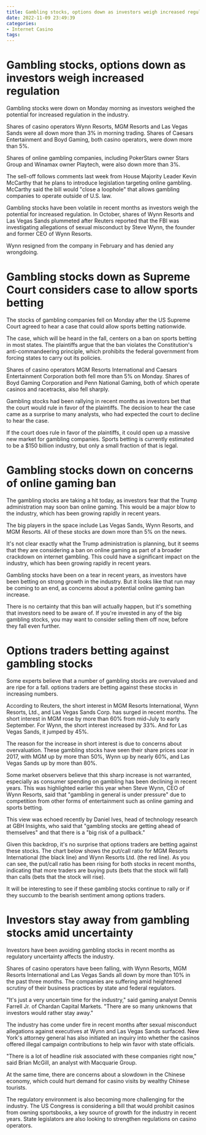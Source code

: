 ```yaml
---
title: Gambling stocks, options down as investors weigh increased regulation
date: 2022-11-09 23:49:39
categories:
- Internet Casino
tags:
---
```



#  Gambling stocks, options down as investors weigh increased regulation

Gambling stocks were down on Monday morning as investors weighed the potential for increased regulation in the industry.

Shares of casino operators Wynn Resorts, MGM Resorts and Las Vegas Sands were all down more than 3% in morning trading. Shares of Caesars Entertainment and Boyd Gaming, both casino operators, were down more than 5%.

Shares of online gambling companies, including PokerStars owner Stars Group and Winamax owner Playtech, were also down more than 3%.

The sell-off follows comments last week from House Majority Leader Kevin McCarthy that he plans to introduce legislation targeting online gambling. McCarthy said the bill would "close a loophole" that allows gambling companies to operate outside of U.S. law.

Gambling stocks have been volatile in recent months as investors weigh the potential for increased regulation. In October, shares of Wynn Resorts and Las Vegas Sands plummeted after Reuters reported that the FBI was investigating allegations of sexual misconduct by Steve Wynn, the founder and former CEO of Wynn Resorts.

Wynn resigned from the company in February and has denied any wrongdoing.

#  Gambling stocks down as Supreme Court considers case to allow sports betting 

The stocks of gambling companies fell on Monday after the US Supreme Court agreed to hear a case that could allow sports betting nationwide.

The case, which will be heard in the fall, centers on a ban on sports betting in most states. The plaintiffs argue that the ban violates the Constitution's anti-commandeering principle, which prohibits the federal government from forcing states to carry out its policies.

Shares of casino operators MGM Resorts International and Caesars Entertainment Corporation both fell more than 5% on Monday. Shares of Boyd Gaming Corporation and Penn National Gaming, both of which operate casinos and racetracks, also fell sharply.

Gambling stocks had been rallying in recent months as investors bet that the court would rule in favor of the plaintiffs. The decision to hear the case came as a surprise to many analysts, who had expected the court to decline to hear the case.

If the court does rule in favor of the plaintiffs, it could open up a massive new market for gambling companies. Sports betting is currently estimated to be a $150 billion industry, but only a small fraction of that is legal.

#  Gambling stocks down on concerns of online gaming ban

The gambling stocks are taking a hit today, as investors fear that the Trump administration may soon ban online gaming. This would be a major blow to the industry, which has been growing rapidly in recent years.

The big players in the space include Las Vegas Sands, Wynn Resorts, and MGM Resorts. All of these stocks are down more than 5% on the news.

It's not clear exactly what the Trump administration is planning, but it seems that they are considering a ban on online gaming as part of a broader crackdown on internet gambling. This could have a significant impact on the industry, which has been growing rapidly in recent years.

Gambling stocks have been on a tear in recent years, as investors have been betting on strong growth in the industry. But it looks like that run may be coming to an end, as concerns about a potential online gaming ban increase.

There is no certainty that this ban will actually happen, but it's something that investors need to be aware of. If you're invested in any of the big gambling stocks, you may want to consider selling them off now, before they fall even further.

#  Options traders betting against gambling stocks

Some experts believe that a number of gambling stocks are overvalued and are ripe for a fall. options traders are betting against these stocks in increasing numbers.

According to Reuters, the short interest in MGM Resorts International, Wynn Resorts, Ltd., and Las Vegas Sands Corp. has surged in recent months. The short interest in MGM rose by more than 60% from mid-July to early September. For Wynn, the short interest increased by 33%. And for Las Vegas Sands, it jumped by 45%.

The reason for the increase in short interest is due to concerns about overvaluation. These gambling stocks have seen their share prices soar in 2017, with MGM up by more than 50%, Wynn up by nearly 60%, and Las Vegas Sands up by more than 80%.

Some market observers believe that this sharp increase is not warranted, especially as consumer spending on gambling has been declining in recent years. This was highlighted earlier this year when Steve Wynn, CEO of Wynn Resorts, said that "gambling in general is under pressure" due to competition from other forms of entertainment such as online gaming and sports betting.

This view was echoed recently by Daniel Ives, head of technology research at GBH Insights, who said that "gambling stocks are getting ahead of themselves" and that there is a "big risk of a pullback."

Given this backdrop, it's no surprise that options traders are betting against these stocks. The chart below shows the put/call ratio for MGM Resorts International (the black line) and Wynn Resorts Ltd. (the red line). As you can see, the put/call ratio has been rising for both stocks in recent months, indicating that more traders are buying puts (bets that the stock will fall) than calls (bets that the stock will rise).



      
   

It will be interesting to see if these gambling stocks continue to rally or if they succumb to the bearish sentiment among options traders.

#  Investors stay away from gambling stocks amid uncertainty

Investors have been avoiding gambling stocks in recent months as regulatory uncertainty affects the industry.

Shares of casino operators have been falling, with Wynn Resorts, MGM Resorts International and Las Vegas Sands all down by more than 10% in the past three months. The companies are suffering amid heightened scrutiny of their business practices by state and federal regulators. 

"It's just a very uncertain time for the industry," said gaming analyst Dennis Farrell Jr. of Chardan Capital Markets. "There are so many unknowns that investors would rather stay away."

The industry has come under fire in recent months after sexual misconduct allegations against executives at Wynn and Las Vegas Sands surfaced. New York's attorney general has also initiated an inquiry into whether the casinos offered illegal campaign contributions to help win favor with state officials.

"There is a lot of headline risk associated with these companies right now," said Brian McGill, an analyst with Macquarie Group. 

At the same time, there are concerns about a slowdown in the Chinese economy, which could hurt demand for casino visits by wealthy Chinese tourists.

The regulatory environment is also becoming more challenging for the industry. The US Congress is considering a bill that would prohibit casinos from owning sportsbooks, a key source of growth for the industry in recent years. State legislators are also looking to strengthen regulations on casino operators.